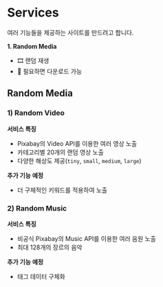 # Services
여러 기능들을 제공하는 사이트를 만드려고 합니다.

**1. Random Media**
- 🎞 랜덤 재생
- 💾 필요하면 다운로드 가능

## Random Media
### 1) Random Video
**서비스 특징**
- Pixabay의 Video API를 이용한 여러 영상 노출
- 카테고리별 20개의 랜덤 영상 노출
- 다양한 해상도 제공(`tiny`, `small`, `medium`, `large`)

**추가 기능 예정**
- 더 구체적인 키워드를 적용하여 노출

### 2) Random Music
**서비스 특징**
- 비공식 Pixabay의 Music API를 이용한 여러 음원 노출
- 최대 128개의 장르의 음악

**추가 기능 예정**
- 태그 데이터 구체화